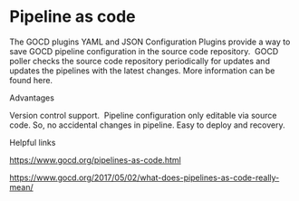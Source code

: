 # Pipeline as code

The GOCD plugins YAML and JSON Configuration Plugins provide a way to save GOCD pipeline configuration in the source code repository.  GOCD poller checks the source code repository periodically for updates and updates the pipelines with the latest changes. More information can be found here.

Advantages 

Version control support. 
Pipeline configuration only editable via source code. So, no accidental changes in pipeline.
Easy to deploy and recovery.




Helpful links 

https://www.gocd.org/pipelines-as-code.html

https://www.gocd.org/2017/05/02/what-does-pipelines-as-code-really-mean/
